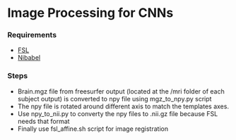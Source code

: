 # Image Processing for CNNs

### Requirements
- [FSL](https://fsl.fmrib.ox.ac.uk/fsl/fslwiki/FslInstallation)
- [Nibabel](https://nipy.org/nibabel/installation.html)

### Steps
- Brain.mgz file from freesurfer output (located at the /mri folder of each subject output) is converted to npy file using mgz_to_npy.py script
- The npy file is rotated  around different axis to match the templates axes.
- Use npy_to_nii.py to converty the npy files to .nii.gz file because FSL needs that format
- Finally use fsl_affine.sh script for image registration 